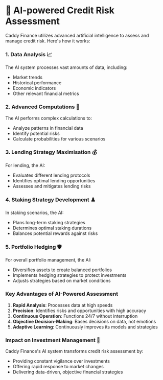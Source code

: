 # 🤖 AI-powered Credit Risk Assessment

Caddy Finance utilizes advanced artificial intelligence to assess and manage credit risk. Here's how it works:

### 1. Data Analysis 📈

The AI system processes vast amounts of data, including:

* Market trends
* Historical performance
* Economic indicators
* Other relevant financial metrics

### 2. Advanced Computations 🧮

The AI performs complex calculations to:

* Analyze patterns in financial data
* Identify potential risks
* Calculate probabilities for various scenarios

### 3. Lending Strategy Maximisation 💰

For lending, the AI:

* Evaluates different lending protocols
* Identifies optimal lending opportunities
* Assesses and mitigates lending risks

### 4. Staking Strategy Development ♟️

In staking scenarios, the AI:

* Plans long-term staking strategies
* Determines optimal staking durations
* Balances potential rewards against risks

### 5. Portfolio Hedging 🛡️

For overall portfolio management, the AI:

* Diversifies assets to create balanced portfolios
* Implements hedging strategies to protect investments
* Adjusts strategies based on market conditions

### Key Advantages of AI-Powered Assessment

1. **Rapid Analysis**: Processes data at high speeds
2. **Precision**: Identifies risks and opportunities with high accuracy
3. **Continuous Operation**: Functions 24/7 without interruption
4. **Objective Decision-Making**: Bases decisions on data, not emotions
5. **Adaptive Learning**: Continuously improves its models and strategies

### Impact on Investment Management 💼

Caddy Finance's AI system transforms credit risk assessment by:

* Providing constant vigilance over investments
* Offering rapid response to market changes
* Delivering data-driven, objective financial strategies
